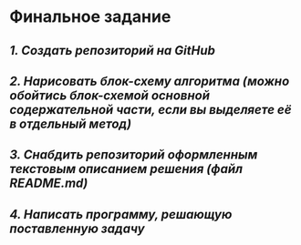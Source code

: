 # Финальное задание
## *1. Создать репозиторий на GitHub*
## *2. Нарисовать блок-схему алгоритма (можно обойтись блок-схемой основной содержательной части, если вы выделяете её в отдельный метод)*
## *3. Снабдить репозиторий оформленным текстовым описанием решения (файл README.md)*
## *4. Написать программу, решающую поставленную задачу*